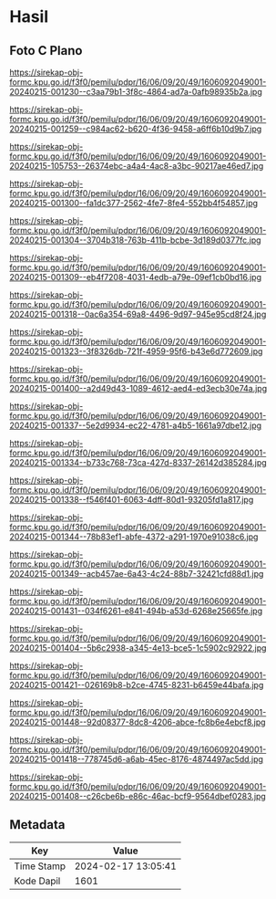 # Hasil

## Foto C Plano

https://sirekap-obj-formc.kpu.go.id/f3f0/pemilu/pdpr/16/06/09/20/49/1606092049001-20240215-001230--c3aa79b1-3f8c-4864-ad7a-0afb98935b2a.jpg

https://sirekap-obj-formc.kpu.go.id/f3f0/pemilu/pdpr/16/06/09/20/49/1606092049001-20240215-001259--c984ac62-b620-4f36-9458-a6ff6b10d9b7.jpg

https://sirekap-obj-formc.kpu.go.id/f3f0/pemilu/pdpr/16/06/09/20/49/1606092049001-20240215-105753--26374ebc-a4a4-4ac8-a3bc-90217ae46ed7.jpg

https://sirekap-obj-formc.kpu.go.id/f3f0/pemilu/pdpr/16/06/09/20/49/1606092049001-20240215-001300--fa1dc377-2562-4fe7-8fe4-552bb4f54857.jpg

https://sirekap-obj-formc.kpu.go.id/f3f0/pemilu/pdpr/16/06/09/20/49/1606092049001-20240215-001304--3704b318-763b-411b-bcbe-3d189d0377fc.jpg

https://sirekap-obj-formc.kpu.go.id/f3f0/pemilu/pdpr/16/06/09/20/49/1606092049001-20240215-001309--eb4f7208-4031-4edb-a79e-09ef1cb0bd16.jpg

https://sirekap-obj-formc.kpu.go.id/f3f0/pemilu/pdpr/16/06/09/20/49/1606092049001-20240215-001318--0ac6a354-69a8-4496-9d97-945e95cd8f24.jpg

https://sirekap-obj-formc.kpu.go.id/f3f0/pemilu/pdpr/16/06/09/20/49/1606092049001-20240215-001323--3f8326db-721f-4959-95f6-b43e6d772609.jpg

https://sirekap-obj-formc.kpu.go.id/f3f0/pemilu/pdpr/16/06/09/20/49/1606092049001-20240215-001400--a2d49d43-1089-4612-aed4-ed3ecb30e74a.jpg

https://sirekap-obj-formc.kpu.go.id/f3f0/pemilu/pdpr/16/06/09/20/49/1606092049001-20240215-001337--5e2d9934-ec22-4781-a4b5-1661a97dbe12.jpg

https://sirekap-obj-formc.kpu.go.id/f3f0/pemilu/pdpr/16/06/09/20/49/1606092049001-20240215-001334--b733c768-73ca-427d-8337-26142d385284.jpg

https://sirekap-obj-formc.kpu.go.id/f3f0/pemilu/pdpr/16/06/09/20/49/1606092049001-20240215-001338--f546f401-6063-4dff-80d1-93205fd1a817.jpg

https://sirekap-obj-formc.kpu.go.id/f3f0/pemilu/pdpr/16/06/09/20/49/1606092049001-20240215-001344--78b83ef1-abfe-4372-a291-1970e91038c6.jpg

https://sirekap-obj-formc.kpu.go.id/f3f0/pemilu/pdpr/16/06/09/20/49/1606092049001-20240215-001349--acb457ae-6a43-4c24-88b7-32421cfd88d1.jpg

https://sirekap-obj-formc.kpu.go.id/f3f0/pemilu/pdpr/16/06/09/20/49/1606092049001-20240215-001431--034f6261-e841-494b-a53d-6268e25665fe.jpg

https://sirekap-obj-formc.kpu.go.id/f3f0/pemilu/pdpr/16/06/09/20/49/1606092049001-20240215-001404--5b6c2938-a345-4e13-bce5-1c5902c92922.jpg

https://sirekap-obj-formc.kpu.go.id/f3f0/pemilu/pdpr/16/06/09/20/49/1606092049001-20240215-001421--026169b8-b2ce-4745-8231-b6459e44bafa.jpg

https://sirekap-obj-formc.kpu.go.id/f3f0/pemilu/pdpr/16/06/09/20/49/1606092049001-20240215-001448--92d08377-8dc8-4206-abce-fc8b6e4ebcf8.jpg

https://sirekap-obj-formc.kpu.go.id/f3f0/pemilu/pdpr/16/06/09/20/49/1606092049001-20240215-001418--778745d6-a6ab-45ec-8176-4874497ac5dd.jpg

https://sirekap-obj-formc.kpu.go.id/f3f0/pemilu/pdpr/16/06/09/20/49/1606092049001-20240215-001408--c26cbe6b-e86c-46ac-bcf9-9564dbef0283.jpg


## Metadata

| Key        | Value               |
| ---------- | ------------------- |
| Time Stamp | 2024-02-17 13:05:41 |
| Kode Dapil | 1601                |



